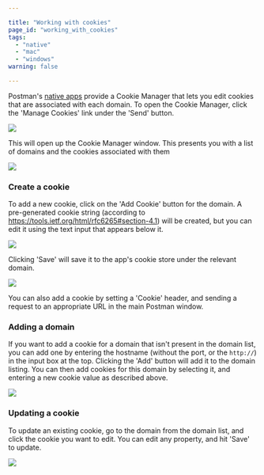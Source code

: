 ```yaml
---

title: "Working with cookies"
page_id: "working_with_cookies"
tags:
  - "native"
  - "mac"
  - "windows"
warning: false

---
```


Postman's [native apps](http://www.getpostman.com/downloads/) provide a Cookie Manager that lets you edit cookies that are associated with each domain. To open the Cookie Manager, click the 'Manage Cookies' link under the 'Send' button.

![](https://cloud.githubusercontent.com/assets/681190/16948881/e45d4816-4dd4-11e6-96e6-daadd28929a8.png)

This will open up the Cookie Manager window. This presents you with a list of domains and the cookies associated with them

![](https://cloud.githubusercontent.com/assets/7689783/17617556/741d8724-6098-11e6-9a2e-402f8cfdd8d6.png)

### Create a cookie

To add a new cookie, click on the 'Add Cookie' button for the domain. A pre-generated cookie string (according to https://tools.ietf.org/html/rfc6265#section-4.1) will be created, but you can edit it using the text input that appears below it.

![](https://cloud.githubusercontent.com/assets/7689783/17617656/eaa55200-6098-11e6-9f4f-7e3f82a53d28.png)

Clicking 'Save' will save it to the app's cookie store under the relevant domain.

![](https://cloud.githubusercontent.com/assets/7689783/17617822/d4ebc20e-6099-11e6-81e1-409012121b2c.png)

You can also add a cookie by setting a 'Cookie' header, and sending a request to an appropriate URL in the main Postman window.

### Adding a domain

If you want to add a cookie for a domain that isn't present in the domain list, you can add one by entering the hostname (without the port, or the `http://`) in the input box at the top. Clicking the 'Add' button will add it to the domain listing. You can then add cookies for this domain by selecting it, and entering a new cookie value as described above.

![](https://cloud.githubusercontent.com/assets/7689783/17617882/14308396-609a-11e6-8787-00537755dc33.png)

### Updating a cookie

To update an existing cookie, go to the domain from the domain list, and click the cookie you want to edit. You can edit any property, and hit 'Save' to update.

![](https://cloud.githubusercontent.com/assets/7689783/17617925/574978d6-609a-11e6-89f7-bd4b542a465c.png)
